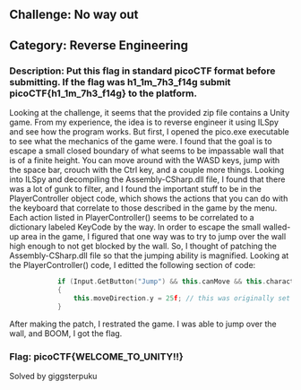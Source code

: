 ## Challenge: No way out

## Category: Reverse Engineering

### Description: Put this flag in standard picoCTF format before submitting. If the flag was h1_1m_7h3_f14g submit picoCTF{h1_1m_7h3_f14g} to the platform.

Looking at the challenge, it seems that the provided zip file contains a Unity game. From my experience, the idea is to reverse engineer it using ILSpy and see how the program works. But first, I opened the pico.exe executable to see what the mechanics of the game were. I found that the goal is to escape a small closed boundary of what seems to be impassable wall that is of a finite height. You can move around with the WASD keys, jump with the space bar, crouch with the Ctrl key, and a couple more things. Looking into ILSpy and decompiling the Assembly-CSharp.dll file, I found that there was a lot of gunk to filter, and I found the important stuff to be in the PlayerController object code, which shows the actions that you can do with the keyboard that correlate to those described in the game by the menu. Each action listed in PlayerController() seems to be correlated to a dictionary labeled KeyCode by the way. In order to escape the small walled-up area in the game, I figured that one way was to try to jump over the wall high enough to not get blocked by the wall. So, I thought of patching the Assembly-CSharp.dll file so that the jumping ability is magnified. Looking at the PlayerController() code, I editted the following section of code:

```c++
			if (Input.GetButton("Jump") && this.canMove && this.characterController.isGrounded && !this.isClimbing)
			{
				this.moveDirection.y = 25f; // this was originally set to this.jumpingSpeed. I initially tried to edit this.jumpingSpeed to reflect a high number, but by testing it I realized it did not work, so I ended up changing this variable directly.
			}
```

After making the patch, I restrated the game. I was able to jump over the wall, and BOOM, I got the flag.

### Flag: picoCTF{WELCOME_TO_UNITY!!}

Solved by giggsterpuku
